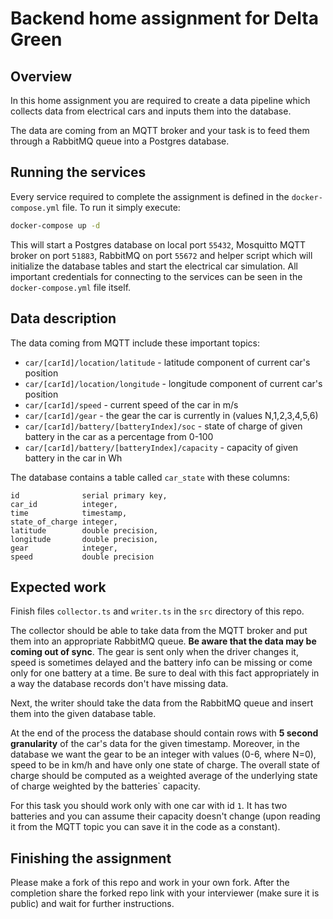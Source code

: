 # Backend home assignment for Delta Green

## Overview

In this home assignment you are required to create a data pipeline which collects data from electrical cars and inputs them into the database.

The data are coming from an MQTT broker and your task is to feed them through a RabbitMQ queue into a Postgres database.

## Running the services

Every service required to complete the assignment is defined in the `docker-compose.yml` file. To run it simply execute:

```sh
docker-compose up -d
```

This will start a Postgres database on local port `55432`, Mosquitto MQTT broker on port `51883`, RabbitMQ on port `55672` and helper script which will initialize the database tables and start the electrical car simulation. All important credentials for connecting to the services can be seen in the `docker-compose.yml` file itself.

## Data description

The data coming from MQTT include these important topics:

- `car/[carId]/location/latitude` - latitude component of current car's position
- `car/[carId]/location/longitude` - longitude component of current car's position
- `car/[carId]/speed` - current speed of the car in m/s
- `car/[carId]/gear` - the gear the car is currently in (values N,1,2,3,4,5,6)
- `car/[carId]/battery/[batteryIndex]/soc` - state of charge of given battery in the car as a percentage from 0-100
- `car/[carId]/battery/[batteryIndex]/capacity` - capacity of given battery in the car in Wh

The database contains a table called `car_state` with these columns:

```
id              serial primary key,
car_id          integer,
time            timestamp,
state_of_charge integer,
latitude        double precision,
longitude       double precision,
gear            integer,
speed           double precision
```

## Expected work

Finish files `collector.ts` and `writer.ts` in the `src` directory of this repo.

The collector should be able to take data from the MQTT broker and put them into an appropriate RabbitMQ queue. **Be aware that the data may be coming out of sync**. The gear is sent only when the driver changes it, speed is sometimes delayed and the battery info can be missing or come only for one battery at a time. Be sure to deal with this fact appropriately in a way the database records don't have missing data.

Next, the writer should take the data from the RabbitMQ queue and insert them into the given database table.

At the end of the process the database should contain rows with **5 second granularity** of the car's data for the given timestamp. Moreover, in the database we want the gear to be an integer with values (0-6, where N=0), speed to be in km/h and have only one state of charge. The overall state of charge should be computed as a weighted average of the underlying state of charge weighted by the batteries` capacity.

For this task you should work only with one car with id `1`. It has two batteries and you can assume their capacity doesn't change (upon reading it from the MQTT topic you can save it in the code as a constant).

## Finishing the assignment

Please make a fork of this repo and work in your own fork. After the completion share the forked repo link with your interviewer (make sure it is public) and wait for further instructions.
